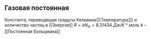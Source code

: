 ## Газовая постоянная 
Константа, переводящая градусы Кельвина([[Температура]]) и количество частиц в [[Энергия]]
$R = kN_A =8.31434\ Дж/К*моль$
$k$ - [[Постоянная Больцмана]]